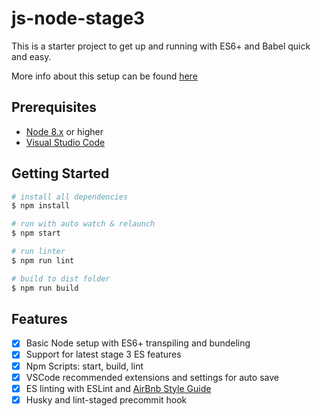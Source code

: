# js-node-stage3

This is a starter project to get up and running with ES6+ and Babel quick and easy.

More info about this setup can be found [here](https://medium.freecodecamp.org/these-tools-will-help-you-write-clean-code-da4b5401f68e)

## Prerequisites

- [Node 8.x](https://nodejs.org/en/) or higher
- [Visual Studio Code](https://code.visualstudio.com/)

## Getting Started

```bash
# install all dependencies
$ npm install

# run with auto watch & relaunch
$ npm start

# run linter
$ npm run lint

# build to dist folder
$ npm run build
```

## Features

- [x] Basic Node setup with ES6+ transpiling and bundeling
- [x] Support for latest stage 3 ES features
- [x] Npm Scripts: start, build, lint
- [x] VSCode recommended extensions and settings for auto save
- [x] ES linting with ESLint and [AirBnb Style Guide](https://github.com/airbnb/javascript)
- [x] Husky and lint-staged precommit hook
